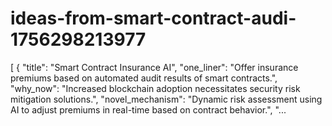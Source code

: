 # ideas-from-smart-contract-audi-1756298213977
[ { "title": "Smart Contract Insurance AI", "one_liner": "Offer insurance premiums based on automated audit results of smart contracts.", "why_now": "Increased blockchain adoption necessitates security risk mitigation solutions.", "novel_mechanism": "Dynamic risk assessment using AI to adjust premiums in real-time based on contract behavior.", "...
